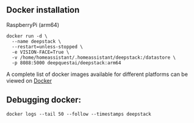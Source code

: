 ## Docker installation 

RaspberryPi (arm64)
```
docker run -d \
  --name deepstack \
  --restart=unless-stopped \
  -e VISION-FACE=True \
  -v /home/homeassistant/.homeassistant/deepstack:/datastore \
  -p 8088:5000 deepquestai/deepstack:arm64
```

A complete list of docker images available for different platforms can be viewed on [Docker](https://hub.docker.com/r/deepquestai/deepstack/tags)

## Debugging docker:
```
docker logs --tail 50 --follow --timestamps deepstack
```

